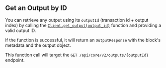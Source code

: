 ## Get an Output by ID

You can retrieve any output using its `outputId` (transaction id + output index) by calling
the [`Client.get_output(output_id)`](.iota_client/client/struct.Client.html#method.get_output) function and providing a
valid output ID. 

If the function is successful, it will return an `OutputResponse` with the block's metadata and the
output object.

This function call will target the `GET /api/core/v2/outputs/{outputId}` endpoint.
